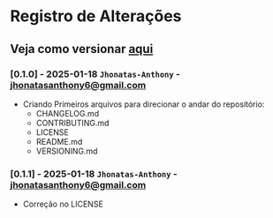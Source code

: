 # Registro de Alterações

## Veja como versionar [aqui](./VERSIONING.md)

### [0.1.0] - 2025-01-18 ```Jhonatas-Anthony``` - jhonatasanthony6@gmail.com

- Criando Primeiros arquivos para direcionar o andar do repositório:
    - CHANGELOG.md
    - CONTRIBUTING.md
    - LICENSE
    - README.md
    - VERSIONING.md

### [0.1.1] - 2025-01-18 ```Jhonatas-Anthony``` - jhonatasanthony6@gmail.com

- Correção no LICENSE
